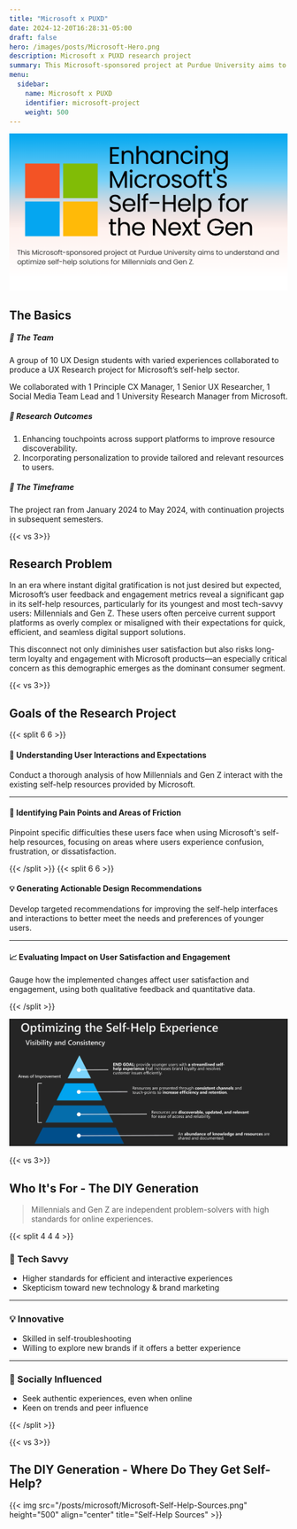 ```yaml
---
title: "Microsoft x PUXD"
date: 2024-12-20T16:28:31-05:00
draft: false
hero: /images/posts/Microsoft-Hero.png
description: Microsoft x PUXD research project
summary: This Microsoft-sponsored project at Purdue University aims to understand and optimize self-help solutions for Millennials and Gen Z.
menu:
  sidebar:
    name: Microsoft x PUXD
    identifier: microsoft-project
    weight: 500
---
```


![Microsoft x PUXD Project Header](/images/posts/Microsoft-PUXD-Project-Header.png)

## The Basics
##### 🤝 The Team

A group of 10 UX Design students with varied experiences  collaborated to produce a UX Research project for Microsoft’s self-help sector.

We collaborated with 1 Principle CX Manager, 1 Senior UX Researcher, 1 Social Media Team Lead and 1 University Research Manager from Microsoft.

##### 🚀 Research Outcomes
1. Enhancing touchpoints across support platforms to improve resource discoverability.
2. Incorporating personalization to provide tailored and relevant resources to users.

##### 📅 The Timeframe
The project ran from January 2024 to May 2024, with continuation projects in subsequent semesters.

{{< vs 3>}}
## Research Problem
In an era where instant digital gratification is not just desired but expected, Microsoft’s user feedback and engagement metrics reveal a significant gap in its self-help resources, particularly for its youngest and most tech-savvy users: Millennials and Gen Z. These users often perceive current support platforms as overly complex or misaligned with their expectations for quick, efficient, and seamless digital support solutions.

This disconnect not only diminishes user satisfaction but also risks long-term loyalty and engagement with Microsoft products—an especially critical concern as this demographic emerges as the dominant consumer segment.

{{< vs 3>}}
## Goals of the Research Project
{{< split 6 6 >}}

#### 🤔 Understanding User Interactions and Expectations
Conduct a thorough analysis of how Millennials and Gen Z interact with the existing self-help resources provided by Microsoft.

---

#### 🎯 Identifying Pain Points and Areas of Friction
Pinpoint specific difficulties these users face when using Microsoft's self-help resources, focusing on areas where users experience confusion, frustration, or dissatisfaction.

{{< /split >}}
{{< split 6 6 >}}

#### 💡 Generating Actionable Design Recommendations
Develop targeted recommendations for improving the self-help interfaces and interactions to better meet the needs and preferences of younger users.

---

#### 📈 Evaluating Impact on User Satisfaction and Engagement
Gauge how the implemented changes affect user satisfaction and engagement, using both qualitative feedback and quantitative data.

{{< /split >}}

![Optimizing Self-Help](/images/posts/Microsoft-Optimizing-Self-Help.png)

{{< vs 3>}}
## Who It's For - The DIY Generation
> Millennials and Gen Z are independent problem-solvers with high standards for online experiences.

{{< split 4 4 4 >}}

### 📲 Tech Savvy
- Higher standards for efficient and interactive experiences
- Skepticism toward new technology & brand marketing

---

### 💡 Innovative
- Skilled in self-troubleshooting
- Willing to explore new brands if it offers a better experience

---

### 🙉 Socially Influenced
- Seek authentic experiences, even when online
- Keen on trends and peer influence

{{< /split >}}

{{< vs 3>}}
## The DIY Generation - Where Do They Get Self-Help?
{{< img src="/posts/microsoft/Microsoft-Self-Help-Sources.png" height="500" align="center" title="Self-Help Sources" >}}